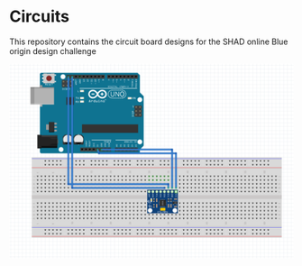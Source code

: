 # Circuits

This repository contains the circuit board designs for the SHAD online Blue origin design challenge

![accelerometerPCB](accelerometerPCB.PNG)
